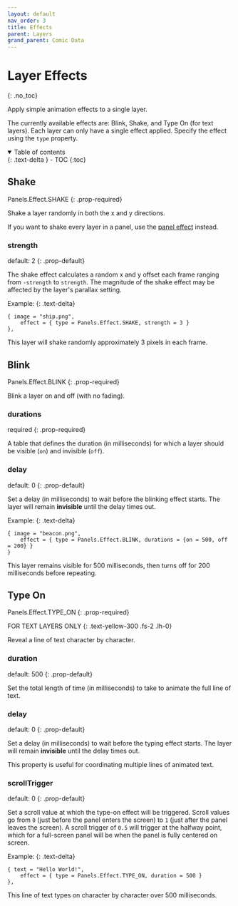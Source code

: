 ```yaml
---
layout: default
nav_order: 3
title: Effects
parent: Layers
grand_parent: Comic Data
---
```


# Layer Effects
{: .no_toc}

Apply simple animation effects to a single layer.

The currently available effects are: Blink, Shake, and Type On (for text layers).
Each layer can only have a single effect applied. Specify the effect using the `type` property.

<details open markdown="block">
  <summary>
    Table of contents
  </summary>
  {: .text-delta }
- TOC
{:toc}
</details>

## Shake

Panels.Effect.SHAKE
{: .prop-required}

Shake a layer randomly in both the x and y directions.

If you want to shake every layer in a panel, use the [panel effect](/docs/comic-data/panels/#effect) instead.

### strength
default: 2
{: .prop-default}

The shake effect calculates a random x and y offset each frame ranging from `-strength` to `strength`. The magnitude of the shake effect may be affected by the layer's parallax setting.

Example:
{: .text-delta}

```
{ image = "ship.png",
    effect = { type = Panels.Effect.SHAKE, strength = 3 }
},
```
This layer will shake randomly approximately 3 pixels in each frame.

## Blink

Panels.Effect.BLINK
{: .prop-required}

Blink a layer on and off (with no fading).

### durations
required
{: .prop-required}

A table that defines the duration (in milliseconds) for which a layer should be visible (`on`) and invisible (`off`).

### delay
default: 0
{: .prop-default}

Set a delay (in milliseconds) to wait before the blinking effect starts.
The layer will remain **invisible** until the delay times out.

Example:
{: .text-delta}

```
{ image = "beacon.png",
    effect = { type = Panels.Effect.BLINK, durations = {on = 500, off = 200} }
}
```
This layer remains visible for 500 milliseconds, then turns off for 200 milliseconds before repeating.

## Type On

Panels.Effect.TYPE_ON
{: .prop-required}

FOR TEXT LAYERS ONLY
{: .text-yellow-300 .fs-2 .lh-0}

Reveal a line of text character by character.

### duration
default: 500
{: .prop-default}

Set the total length of time (in milliseconds) to take to animate the full line of text.

### delay
default: 0
{: .prop-default}

Set a delay (in milliseconds) to wait before the typing effect starts.
The layer will remain **invisible** until the delay times out.

This property is useful for coordinating multiple lines of animated text.

### scrollTrigger
default: 0
{: .prop-default}

Set a scroll value at which the type-on effect will be triggered. Scroll values go from `0` (just before the panel enters the screen) to `1` (just after the panel leaves the screen). A scroll trigger of `0.5` will trigger at the halfway point, which for a full-screen panel will be when the panel is fully centered on screen.

Example:
{: .text-delta}

```
{ text = "Hello World!",
    effect = { type = Panels.Effect.TYPE_ON, duration = 500 }
},
```
This line of text types on character by character over 500 milliseconds.
